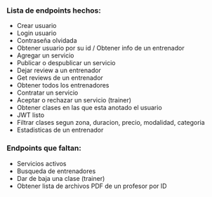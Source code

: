 ### Lista de endpoints hechos:
- Crear usuario
- Login usuario
- Contraseña olvidada
- Obtener usuario por su id / Obtener info de un entrenador
- Agregar un servicio
- Publicar o despublicar un servicio
- Dejar review a un entrenador
- Get reviews de un entrenador
- Obtener todos los entrenadores
- Contratar un servicio
- Aceptar o rechazar un servicio (trainer)
- Obtener clases en las que esta anotado el usuario
- JWT listo
- Filtrar clases segun zona, duracion, precio, modalidad, categoria
- Estadisticas de un entrenador


### Endpoints que faltan: 
- Servicios activos
- Busqueda de entrenadores
- Dar de baja una clase (trainer)
- Obtener lista de archivos PDF de un profesor por ID
